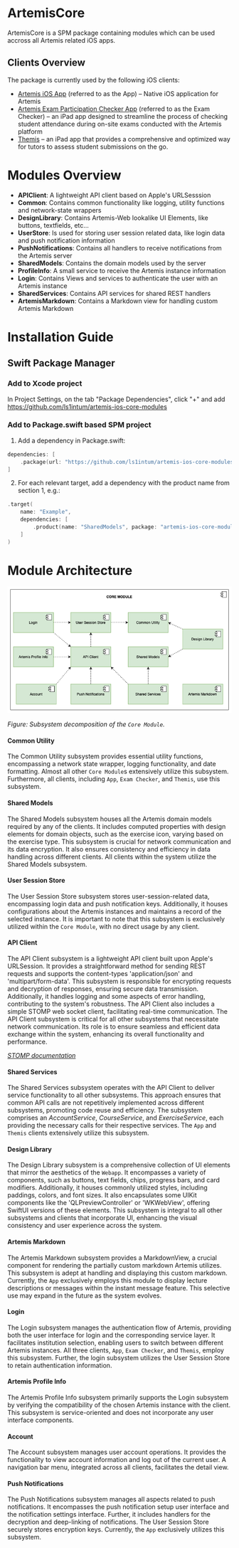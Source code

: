 # ArtemisCore

ArtemisCore is a SPM package containing modules which can be used accross all Artemis related iOS apps.

## Clients Overview

The package is currently used by the following iOS clients:

- [Artemis iOS App](https://github.com/ls1intum/artemis-ios) (referred to as the App) – Native iOS application for Artemis
- [Artemis Exam Participation Checker App](https://github.com/ls1intum/ArtemisExamChecker) (referred to as the Exam Checker) – an iPad app designed to streamline the process of checking student attendance during on-site exams conducted with the Artemis platform
- [Themis](https://github.com/ls1intum/Themis) – an iPad app that provides a comprehensive and optimized way for tutors to assess student submissions on the go.

# Modules Overview

- **APIClient**: A lightweight API client based on Apple's URLSesssion
- **Common**: Contains common functionality like logging, utility functions and network-state wrappers
- **DesignLibrary**: Contains Artemis-Web lookalike UI Elements, like buttons, textfields, etc... 
- **UserStore**: Is used for storing user session related data, like login data and push notification information
- **PushNotifications**: Contains all handlers to receive notifications from the Artemis server
- **SharedModels**: Contains the domain models used by the server
- **ProfileInfo**: A small service to receive the Artemis instance information
- **Login**: Contains Views and services to authenticate the user with an Artemis instance
- **SharedServices**: Contains API services for shared REST handlers
- **ArtemisMarkdown**: Contains a Markdown view for handling custom Artemis Markdown

# Installation Guide

## Swift Package Manager

### Add to Xcode project

In Project Settings, on the tab "Package Dependencies", click "+" and add <https://github.com/ls1intum/artemis-ios-core-modules>

### Add to Package.swift based SPM project

1. Add a dependency in Package.swift:
```swift
dependencies: [
    .package(url: "https://github.com/ls1intum/artemis-ios-core-modules", .upToNextMajor(from: "7.0.1")),
]
```

2. For each relevant target, add a dependency with the product name from section 1, e.g.:
```swift
.target(
    name: "Example",
    dependencies: [
        .product(name: "SharedModels", package: "artemis-ios-core-modules"),
    ]    
)
```

# Module Architecture

![Subsystem decomposition of the Core Module](docu/CORE-MODULE-subsystem.png)

*Figure: Subsystem decomposition of the `Core Module`.*

#### Common Utility
The Common Utility subsystem provides essential utility functions, encompassing a network state wrapper, logging functionality, and date formatting.
Almost all other `Core Module`s extensively utilize this subsystem.
Furthermore, all clients, including `App`, `Exam Checker`, and `Themis`, use this subsystem.

#### Shared Models
The Shared Models subsystem houses all the Artemis domain models required by any of the clients.
It includes computed properties with design elements for domain objects, such as the exercise icon, varying based on the exercise type.
This subsystem is crucial for network communication and its data encryption.
It also ensures consistency and efficiency in data handling across different clients.
All clients within the system utilize the Shared Models subsystem.

#### User Session Store
The User Session Store subsystem stores user-session-related data, encompassing login data and push notification keys.
Additionally, it houses configurations about the Artemis instances and maintains a record of the selected instance.
It is important to note that this subsystem is exclusively utilized within the `Core Module`, with no direct usage by any client.

#### API Client
The API Client subsystem is a lightweight API client built upon Apple's URLSession.
It provides a straightforward method for sending REST requests and supports the content-types 'application/json' and 'multipart/form-data'.
This subsystem is responsible for encrypting requests and decryption of responses, ensuring secure data transmission.
Additionally, it handles logging and some aspects of error handling, contributing to the system's robustness.
The API Client also includes a simple STOMP web socket client, facilitating real-time communication.
The API Client subsystem is critical for all other subsystems that necessitate network communication.
Its role is to ensure seamless and efficient data exchange within the system, enhancing its overall functionality and performance.

*[STOMP documentation](https://stomp.github.io/stomp-specification-1.2.html)*

#### Shared Services
The Shared Services subsystem operates with the API Client to deliver service functionality to all other subsystems.
This approach ensures that common API calls are not repetitively implemented across different subsystems, promoting code reuse and efficiency.
The subsystem comprises an *AccountService*, *CourseService*, and *ExerciseService*, each providing the necessary calls for their respective services.
The `App` and `Themis` clients extensively utilize this subsystem.

#### Design Library
The Design Library subsystem is a comprehensive collection of UI elements that mirror the aesthetics of the `Webapp`. It encompasses a variety of components, such as buttons, text fields, chips, progress bars, and card modifiers. Additionally, it houses commonly utilized styles, including paddings, colors, and font sizes. It also encapsulates some UIKit components like the 'QLPreviewController' or 'WKWebView', offering SwiftUI versions of these elements. This subsystem is integral to all other subsystems and clients that incorporate UI, enhancing the visual consistency and user experience across the system.

#### Artemis Markdown
The Artemis Markdown subsystem provides a MarkdownView, a crucial component for rendering the partially custom markdown Artemis utilizes. 
This subsystem is adept at handling and displaying this custom markdown.
Currently, the `App` exclusively employs this module to display lecture descriptions or messages within the instant message feature.
This selective use may expand in the future as the system evolves.

#### Login
The Login subsystem manages the authentication flow of Artemis, providing both the user interface for login and the corresponding service layer.
It facilitates institution selection, enabling users to switch between different Artemis instances.
All three clients, `App`, `Exam Checker`, and `Themis`, employ this subsystem.
Further, the login subsystem utilizes the User Session Store to retain authentication information.

#### Artemis Profile Info
The Artemis Profile Info subsystem primarily supports the Login subsystem by verifying the compatibility of the chosen Artemis instance with the client.
This subsystem is service-oriented and does not incorporate any user interface components.

#### Account
The Account subsystem manages user account operations. 
It provides the functionality to view account information and log out of the current user.
A navigation bar menu, integrated across all clients, facilitates the detail view. 

#### Push Notifications
The Push Notifications subsystem manages all aspects related to push notifications.
It encompasses the push notification setup user interface and the notification settings interface.
Further, it includes handlers for the decryption and deep-linking of notifications.
The User Session Store securely stores encryption keys. Currently, the `App` exclusively utilizes this subsystem.
